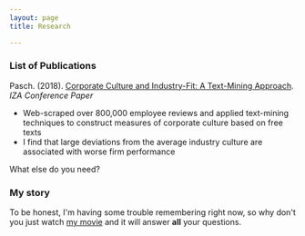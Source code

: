 ```yaml
---
layout: page
title: Research

---
```


### List of Publications


Pasch. (2018). [Corporate Culture and Industry-Fit: A Text-Mining Approach](https://conference.iza.org/conference_files/DATA_2018/pasch_s26796.pdf). *IZA Conference Paper* 
- Web-scraped over 800,000 employee reviews and applied text-mining techniques to construct measures of corporate culture based on free texts
- I find that large deviations from the average industry culture are associated with worse firm performance 



What else do you need?

### My story

To be honest, I'm having some trouble remembering right now, so why don't you just watch [my movie](https://en.wikipedia.org/wiki/The_Princess_Bride_%28film%29) and it will answer **all** your questions.
